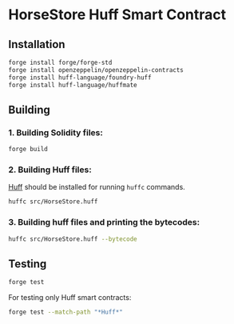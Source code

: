 # HorseStore Huff Smart Contract

## Installation

```bash
forge install forge/forge-std
forge install openzeppelin/openzeppelin-contracts
forge install huff-language/foundry-huff
forge install huff-language/huffmate
```

## Building
### 1. Building Solidity files:
```bash
forge build
```

### 2. Building Huff files:
[Huff](https://docs.huff.sh/get-started/installing/) should be installed for running `huffc` commands.
```bash
huffc src/HorseStore.huff 
```
### 3. Building huff files and printing the bytecodes:
```bash
huffc src/HorseStore.huff --bytecode
```

## Testing

```bash
forge test
```

For testing only Huff smart contracts:
```bash
forge test --match-path "*Huff*"
```